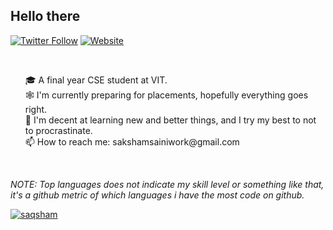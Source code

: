 ## Hello there
<!--
**saqsham/saqsham** is a ✨ _special_ ✨ repository because its `README.md` (this file) appears on your GitHub profile.

Here are some ideas to get you started:

- 
- 🌱 I’m currently learning ...
- 👯 I’m looking to collaborate on 
🔭 I’m currently...
- 🤔 I’m looking for help with ...
- 💬 Ask me about ...
- 😄 Pronouns: ...
- ⚡ Fun fact: ...
-->

<p align="left">
    <a href="https://twitter.com/saqshams"><img alt="Twitter Follow" src="https://img.shields.io/twitter/follow/saqshams?color=09f&label=%40saqshams&logo=twitter&logoColor=09f&style=for-the-badge&labelColor=black"></a>
    <a href="https://www.saqsham.me"><img alt="Website" src="https://img.shields.io/website?style=for-the-badge&up_color=blue&up_message=blog&url=https%3A%2F%2Fwww.saqsham.me&labelColor=black"></a>
</p>
<br>    
<p align="left">
<ul>
🎓 A final year CSE student at VIT.
<br>
🕸 I'm currently preparing for placements, hopefully everything goes right.
<br>
🌱 I'm decent at learning new and better things, and I try my best to not to procrastinate.
<br>
📫 How to reach me: sakshamsainiwork@gmail.com
<br>
</ul>

</p>

<br>

*NOTE: Top languages does not indicate my skill level or something like that, it's a github metric of which languages i have the most code on github.*

<a href="https://github.com/saqsham/saqsham">
  <img align="center" src="https://github-readme-stats.vercel.app/api/top-langs/?username=saqsham&theme=tokyonight&langs_count=10&layout=compact" alt="saqsham" />
</a>
